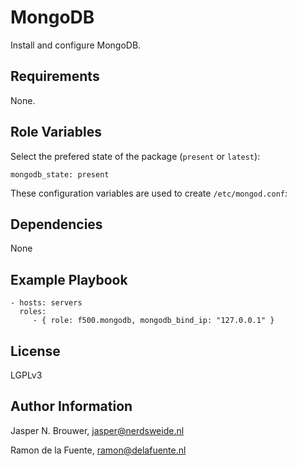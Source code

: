 MongoDB
=============

Install and configure MongoDB.

Requirements
------------

None.

Role Variables
--------------

Select the prefered state of the package (`present` or `latest`):

    mongodb_state: present

These configuration variables are used to create `/etc/mongod.conf`:


Dependencies
------------

None

Example Playbook
----------------

    - hosts: servers
      roles:
         - { role: f500.mongodb, mongodb_bind_ip: "127.0.0.1" }

License
-------

LGPLv3

Author Information
------------------

Jasper N. Brouwer, jasper@nerdsweide.nl

Ramon de la Fuente, ramon@delafuente.nl
